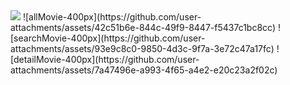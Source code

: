 <img src="https://github.com/user-attachments/assets/8ed1e8ad-768f-4bf6-b749-331f4036baf3">
![allMovie-400px](https://github.com/user-attachments/assets/42c51b6e-844c-49f9-8447-f5437c1bc8cc)
![searchMovie-400px](https://github.com/user-attachments/assets/93e9c8c0-9850-4d3c-9f7a-3e72c47a17fc)
![detailMovie-400px](https://github.com/user-attachments/assets/7a47496e-a993-4f65-a4e2-e20c23a2f02c)
